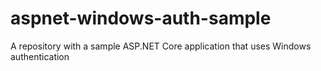 # aspnet-windows-auth-sample
A repository with a sample ASP.NET Core application that uses Windows authentication
